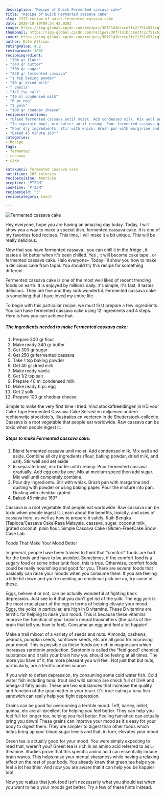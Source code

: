 ```yaml
---
description: "Recipe of Quick Fermented cassava cake"
title: "Recipe of Quick Fermented cassava cake"
slug: 2317-recipe-of-quick-fermented-cassava-cake
date: 2020-10-19T09:54:42.928Z
image: https://img-global.cpcdn.com/recipes/30f7141bccce3fc2/751x532cq70/fermented-cassava-cake-recipe-main-photo.jpg
thumbnail: https://img-global.cpcdn.com/recipes/30f7141bccce3fc2/751x532cq70/fermented-cassava-cake-recipe-main-photo.jpg
cover: https://img-global.cpcdn.com/recipes/30f7141bccce3fc2/751x532cq70/fermented-cassava-cake-recipe-main-photo.jpg
author: Kate Allison
ratingvalue: 4.2
reviewcount: 3802
recipeingredient:
- "300 gr flour"
- "340 gr butter"
- "300 gr sugar"
- "250 gr fermented cassava"
- "1 tsp baking powder"
- "40 gr dried milk"
- " vanila"
- "1/2 tsp salt"
- "40 ml condensed milk"
- "6 pc egg"
- "2 yolk"
- "100 gr cheddar cheese"
recipeinstructions:
- "Blend fermented cassava until moist. Add condensed milk. Mix well and aside. Combine all dry ingredients (flour, baking powder, dried milk, and salt). Stir well and set aside"
- "In separate bowl, mix butter until creamy. Pour fermented cassava gradually. Add egg one by one. Mix at medium speed then add sugar. Mix well until completely combine."
- "Pour dry ingredients. Stir with whisk. Brush pan with margarine and dusting with powder or using baking paper. Pour the mixture into pan. Dusting with cheddar grated"
- "Baked 45 minute 160°"
categories:
- Recipe
tags:
- fermented
- cassava
- cake

katakunci: fermented cassava cake 
nutrition: 207 calories
recipecuisine: American
preptime: "PT22M"
cooktime: "PT33M"
recipeyield: "3"
recipecategory: Lunch

---
```



![Fermented cassava cake](https://img-global.cpcdn.com/recipes/30f7141bccce3fc2/751x532cq70/fermented-cassava-cake-recipe-main-photo.jpg)

Hey everyone, hope you are having an amazing day today. Today, I will show you a way to make a special dish, fermented cassava cake. It is one of my favorites food recipes. This time, I will make it a bit unique. This will be really delicious.

Now that you have fermented cassava , you can chill it in the fridge , it tastes a lot better when it&#39;s been chilled. Yes , it will become cake tape , or fermented cassava cake. Halo everyone~ Today i&#39;ll show you how to make a delicious cake from tapai. You should try this recipe for something different.

Fermented cassava cake is one of the most well liked of recent trending foods on earth. It is enjoyed by millions daily. It's simple, it's fast, it tastes delicious. They are fine and they look wonderful. Fermented cassava cake is something that I have loved my entire life.


To begin with this particular recipe, we must first prepare a few ingredients. You can have fermented cassava cake using 12 ingredients and 4 steps. Here is how you can achieve that.

<!--inarticleads1-->

##### The ingredients needed to make Fermented cassava cake:

1. Prepare 300 gr flour
1. Make ready 340 gr butter
1. Get 300 gr sugar
1. Get 250 gr fermented cassava
1. Take 1 tsp baking powder
1. Get 40 gr dried milk
1. Make ready  vanila
1. Get 1/2 tsp salt
1. Prepare 40 ml condensed milk
1. Make ready 6 pc egg
1. Get 2 yolk
1. Prepare 100 gr cheddar cheese


Simple to make the very first time I tried. Vind stockafbeeldingen in HD voor Cake Tape Fermented Cassava Cake Served en miljoenen andere rechtenvrije stockfoto&#39;s, illustraties en vectoren in de Shutterstock-collectie. Cassava is a root vegetable that people eat worldwide. Raw cassava can be toxic when people ingest it. 

<!--inarticleads2-->

##### Steps to make Fermented cassava cake:

1. Blend fermented cassava until moist. Add condensed milk. Mix well and aside. Combine all dry ingredients (flour, baking powder, dried milk, and salt). Stir well and set aside
1. In separate bowl, mix butter until creamy. Pour fermented cassava gradually. Add egg one by one. Mix at medium speed then add sugar. Mix well until completely combine.
1. Pour dry ingredients. Stir with whisk. Brush pan with margarine and dusting with powder or using baking paper. Pour the mixture into pan. Dusting with cheddar grated
1. Baked 45 minute 160°


Cassava is a root vegetable that people eat worldwide. Raw cassava can be toxic when people ingest it. Learn about the benefits, toxicity, and uses of cassava here, as well as how to prepare it safely. Kuih Bengka (Tapioca/Cassava Cake)Rasa Malaysia. cassava, sugar, coconut milk, grated coconut, plain flour. Simple Cassava Cake (Gluten-Free)Cake Show Case Lab. 

Foods That Make Your Mood Better


In general, people have been trained to think that "comfort" foods are bad for the body and have to be avoided. Sometimes, if the comfort food is a sugary food or some other junk food, this is true. Otherwise, comfort foods could be really nourishing and good for you. There are several foods that basically can raise your moods when you consume them. If you are feeling a little bit down and you're needing an emotional pick me up, try some of these.

Eggs, believe it or not, can be actually wonderful at fighting back depression. Just see to it that you don't get rid of the yolk. The egg yolk is the most crucial part of the egg in terms of helping elevate your mood. Eggs, the yolks in particular, are high in B vitamins. These B vitamins are terrific for helping to raise your mood. This is because these vitamins improve the function of your brain's neural transmitters (the parts of the brain that tell you how to feel). Consume an egg and feel a lot happier!

Make a trail mixout of a variety of seeds and nuts. Almonds, cashews, peanuts, pumpkin seeds, sunflower seeds, etc are all good for improving your mood. This is possible as these foods are rich in magnesium which increases serotonin production. Serotonin is called the "feel good" chemical substance and it tells your brain how you should be feeling at all times. The more you have of it, the more pleasant you will feel. Not just that but nuts, particularly, are a terrific protein source.

If you wish to defeat depression, try consuming some cold water fish. Cold water fish including tuna, trout and wild salmon are chock full of DHA and omega-3 fatty acids. These are two substances that increase the quality and function of the gray matter in your brain. It's true: eating a tuna fish sandwich can really help you fight depression. 

Grains can be good for overcoming a terrible mood. Teff, barley, millet, quinoa, etc are all excellent for helping you feel better. They can help you feel full for longer too, helping you feel better. Feeling famished can actually bring you down! These grains can improve your mood as it's easy for your body to digest them. They are simpler to digest than other foods which helps bring up your blood sugar levels and that, in turn, elevates your mood.

Green tea is actually good for your mood. You were simply expecting to read that, weren't you? Green tea is rich in an amino acid referred to as L-theanine. Studies prove that this specific amino acid can essentially induce brain waves. This helps raise your mental sharpness while having a relaxing effect on the rest of your body. You already knew that green tea helps you feel a lot healthier. And now you are aware that it can help you be happier too!

Now you realize that junk food isn't necessarily what you should eat when you want to help your moods get better. Try  a few  of  these  hints  instead.

